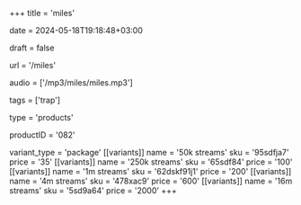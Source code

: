 +++
title = 'miles'

date = 2024-05-18T19:18:48+03:00

draft = false

url = '/miles'

audio = ['/mp3/miles/miles.mp3']

tags = ['trap']

type = 'products'

productID = '082'

variant_type = 'package'
[[variants]]
name = '50k streams'
sku = '95sdfja7'
price = '35'
[[variants]]
name = '250k streams'
sku = '65sdf84'
price = '100'
[[variants]]
name = '1m streams'
sku = '62dskf91j1'
price = '200'
[[variants]]
name = '4m streams'
sku = '478xac9'
price = '600'
[[variants]]
name = '16m streams'
sku = '5sd9a64'
price = '2000'
+++
